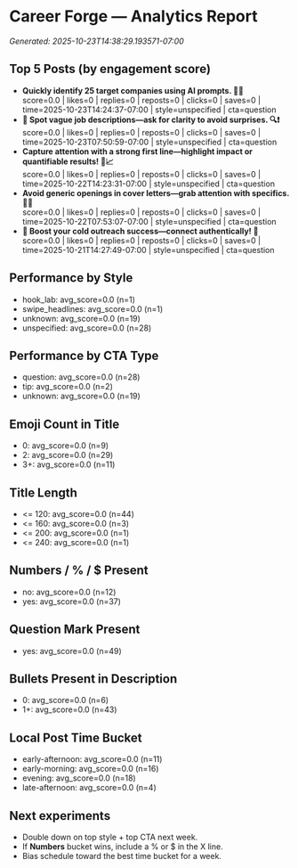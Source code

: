 # Career Forge — Analytics Report

_Generated: 2025-10-23T14:38:29.193571-07:00_

## Top 5 Posts (by engagement score)

- **Quickly identify 25 target companies using AI prompts. 🚀🤖**  
  score=0.0 | likes=0 | replies=0 | reposts=0 | clicks=0 | saves=0 | time=2025-10-23T14:24:37-07:00 | style=unspecified | cta=question
- **🧠 Spot vague job descriptions—ask for clarity to avoid surprises. 🔍❗**  
  score=0.0 | likes=0 | replies=0 | reposts=0 | clicks=0 | saves=0 | time=2025-10-23T07:50:59-07:00 | style=unspecified | cta=question
- **Capture attention with a strong first line—highlight impact or quantifiable results! 💼📈**  
  score=0.0 | likes=0 | replies=0 | reposts=0 | clicks=0 | saves=0 | time=2025-10-22T14:23:31-07:00 | style=unspecified | cta=question
- **Avoid generic openings in cover letters—grab attention with specifics. 🎯📄**  
  score=0.0 | likes=0 | replies=0 | reposts=0 | clicks=0 | saves=0 | time=2025-10-22T07:53:07-07:00 | style=unspecified | cta=question
- **💼 Boost your cold outreach success—connect authentically! 🚀**  
  score=0.0 | likes=0 | replies=0 | reposts=0 | clicks=0 | saves=0 | time=2025-10-21T14:27:49-07:00 | style=unspecified | cta=question

## Performance by Style

- hook_lab: avg_score=0.0 (n=1)
- swipe_headlines: avg_score=0.0 (n=1)
- unknown: avg_score=0.0 (n=19)
- unspecified: avg_score=0.0 (n=28)

## Performance by CTA Type

- question: avg_score=0.0 (n=28)
- tip: avg_score=0.0 (n=2)
- unknown: avg_score=0.0 (n=19)

## Emoji Count in Title

- 0: avg_score=0.0 (n=9)
- 2: avg_score=0.0 (n=29)
- 3+: avg_score=0.0 (n=11)

## Title Length

- <= 120: avg_score=0.0 (n=44)
- <= 160: avg_score=0.0 (n=3)
- <= 200: avg_score=0.0 (n=1)
- <= 240: avg_score=0.0 (n=1)

## Numbers / % / $ Present

- no: avg_score=0.0 (n=12)
- yes: avg_score=0.0 (n=37)

## Question Mark Present

- yes: avg_score=0.0 (n=49)

## Bullets Present in Description

- 0: avg_score=0.0 (n=6)
- 1+: avg_score=0.0 (n=43)

## Local Post Time Bucket

- early-afternoon: avg_score=0.0 (n=11)
- early-morning: avg_score=0.0 (n=16)
- evening: avg_score=0.0 (n=18)
- late-afternoon: avg_score=0.0 (n=4)

## Next experiments

- Double down on top style + top CTA next week.
- If **Numbers** bucket wins, include a % or $ in the X line.
- Bias schedule toward the best time bucket for a week.
